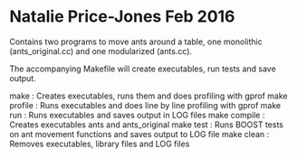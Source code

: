 # Natalie Price-Jones Feb 2016

Contains two programs to move ants around a table, one monolithic (ants_original.cc) and one modularized (ants.cc).

The accompanying Makefile will create executables, run tests and save output.

make            : Creates executables, runs them and does profiling with gprof
make profile    : Runs executables and does line by line profiling with gprof
make run        : Runs executables and saves output in LOG files
make compile    : Creates executables ants and ants_original
make test       : Runs BOOST tests on ant movement functions and saves output to LOG file
make clean      : Removes executables, library files and LOG files